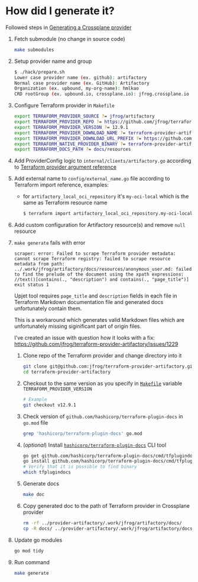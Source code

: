 # How did I generate it?

Followed steps in [Generating a Crossplane provider](https://github.com/crossplane/upjet/blob/main/docs/generating-a-provider.md)

1. Fetch submodule (no change in source code)

    ```bash
    make submodules
    ```

2. Setup provider name and group

    ```bash
    $ ./hack/prepare.sh
    Lower case provider name (ex. github): artifactory
    Normal case provider name (ex. GitHub): Artifactory
    Organization (ex. upbound, my-org-name): hmlkao
    CRD rootGroup (ex. upbound.io, crossplane.io): jfrog.crossplane.io
    ```

3. Configure Terraform provider in `Makefile`

    ```bash
    export TERRAFORM_PROVIDER_SOURCE ?= jfrog/artifactory
    export TERRAFORM_PROVIDER_REPO ?= https://github.com/jfrog/terraform-provider-artifactory
    export TERRAFORM_PROVIDER_VERSION ?= 12.9.1
    export TERRAFORM_PROVIDER_DOWNLOAD_NAME ?= terraform-provider-artifactory
    export TERRAFORM_PROVIDER_DOWNLOAD_URL_PREFIX ?= https://github.com/jfrog/$(TERRAFORM_PROVIDER_DOWNLOAD_NAME)/releases/download/v$(TERRAFORM_PROVIDER_VERSION)
    export TERRAFORM_NATIVE_PROVIDER_BINARY ?= terraform-provider-artifactory_v12.9.1
    export TERRAFORM_DOCS_PATH ?= docs/resources
    ```

4. Add ProviderConfig logic to `internal/clients/artifactory.go` according to [Terraform provider argument reference](https://registry.terraform.io/providers/jfrog/artifactory/12.9.0/docs#argument-reference)
5. Add external name to `config/external_name.go` file according to Terraform import reference, examples:

   - for `artifactory_local_oci_repository` it's `my-oci-local` which is the same as Terraform resource name

        ```sh
        $ terraform import artifactory_local_oci_repository.my-oci-local my-oci-local
        ```

6. Add custom configuration for Artifactory resource(s) and remove `null` resource

7. `make generate` fails with error

    ```text
    scraper: error: Failed to scrape Terraform provider metadata: cannot scrape Terraform registry: failed to scrape resource metadata from path: ../.work/jfrog/artifactory/docs/resources/anonymous_user.md: failed to find the prelude of the document using the xpath expressions: //text()[contains(., "description") and contains(., "page_title")]
    exit status 1
    ```

    Upjet tool requires `page_title` and `description` fields in each file in Terraform Markdown documentation file and generated docs unfortunately contain them.

    This is a workaround which generates valid Markdown files which are unfortunately missing siginificant part of origin files.

    I've created an issue with question how it looks with a fix:
       https://github.com/jfrog/terraform-provider-artifactory/issues/1229

    1. Clone repo of the Terraform provider and change directory into it

        ```sh
        git clone git@github.com:jfrog/terraform-provider-artifactory.git
        cd terraform-provider-artifactory
        ```

    2. Checkout to the same version as you specify in [`Makefile`](./Makefile) variable `TERRAFORM_PROVIDER_VERSION`

        ```sh
        # Example
        git checkout v12.9.1
        ```

    3. Check version of `github.com/hashicorp/terraform-plugin-docs` in `go.mod` file

        ```sh
        grep 'hashicorp/terraform-plugin-docs' go.mod
        ```

    4. (*optional*) Install [`hashicorp/terraform-plugin-docs`](https://github.com/hashicorp/terraform-plugin-docs?tab=readme-ov-file#installation) CLI tool

        ```sh
        go get github.com/hashicorp/terraform-plugin-docs/cmd/tfplugindocs@v0.21.0
        go install github.com/hashicorp/terraform-plugin-docs/cmd/tfplugindocs@v0.21.0
        # Verify that it is possible to find binary
        which tfplugindocs
        ```

    5. Generate docs

        ```sh
        make doc
        ```

    6. Copy generated doc to the path of Terraform provider in Crossplane provider

        ```sh
        rm -rf ../provider-artifactory/.work/jfrog/artifactory/docs/
        cp -R docs/ ../provider-artifactory/.work/jfrog/artifactory/docs/
        ```

8. Update go modules

    ```sh
    go mod tidy
    ```

9. Run command

    ```sh
    make generate
    ```
